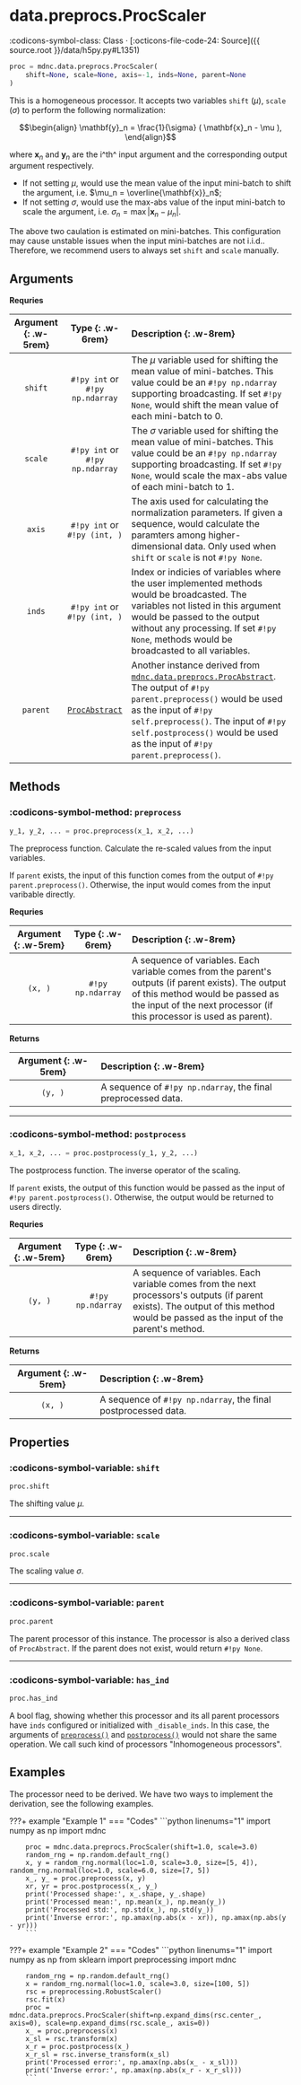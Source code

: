 # data.preprocs.ProcScaler

:codicons-symbol-class: Class · [:octicons-file-code-24: Source]({{ source.root }}/data/h5py.py#L1351)

```python
proc = mdnc.data.preprocs.ProcScaler(
    shift=None, scale=None, axis=-1, inds=None, parent=None
)
```

This is a homogeneous processor. It accepts two variables `shift` ($\mu$), `scale` ($\sigma$) to perform the following normalization:

```math
\begin{align}
    \mathbf{y}_n = \frac{1}{\sigma} ( \mathbf{x}_n - \mu ),
\end{align}
```

where $\mathbf{x}_n$ and $\mathbf{y}_n$ are the i^th^ input argument and the corresponding output argument respectively.

* If not setting $\mu$, would use the mean value of the input mini-batch to shift the argument, i.e. $\mu_n = \overline{\mathbf{x}}_n$;
* If not setting $\sigma$, would use the max-abs value of the input mini-batch to scale the argument, i.e. $\sigma_n = \max |\mathbf{x}_n - \mu_n|$.

The above two caulation is estimated on mini-batches. This configuration may cause unstable issues when the input mini-batches are not i.i.d.. Therefore, we recommend users to always set `shift` and `scale` manually.

## Arguments

**Requries**

| Argument {: .w-5rem} | Type {: .w-6rem} | Description {: .w-8rem} |
| :------: | :-----: | :---------- |
| `shift` | `#!py int` or<br>`#!py np.ndarray` | The $\mu$ variable used for shifting the mean value of mini-batches. This value could be an `#!py np.ndarray` supporting broadcasting. If set `#!py None`, would shift the mean value of each mini-batch to 0. |
| `scale` | `#!py int` or<br>`#!py np.ndarray` | The $\sigma$ variable used for shifting the mean value of mini-batches. This value could be an `#!py np.ndarray` supporting broadcasting. If set `#!py None`, would scale the max-abs value of each mini-batch to 1. |
| `axis` | `#!py int` or<br>`#!py (int, )` | The axis used for calculating the normalization parameters. If given a sequence, would calculate the paramters among higher-dimensional data. Only used when `shift` or `scale` is not `#!py None`. |
| `inds` | `#!py int` or<br>`#!py (int, )` | Index or indicies of variables where the user implemented methods would be broadcasted. The variables not listed in this argument would be passed to the output without any processing. If set `#!py None`, methods would be broadcasted to all variables. |
| `parent` | [`ProcAbstract`](../ProcAbstract) | Another instance derived from [`mdnc.data.preprocs.ProcAbstract`](../ProcAbstract). The output of `#!py parent.preprocess()` would be used as the input of `#!py self.preprocess()`. The input of `#!py self.postprocess()` would be used as the input of `#!py parent.preprocess()`. |

## Methods

### :codicons-symbol-method: `preprocess`

```python
y_1, y_2, ... = proc.preprocess(x_1, x_2, ...)
```

The preprocess function. Calculate the re-scaled values from the input variables.

If `parent` exists, the input of this function comes from the output of `#!py parent.preprocess()`. Otherwise, the input would comes from the input varibable directly.

**Requries**

| Argument {: .w-5rem} | Type {: .w-6rem} | Description {: .w-8rem} |
| :------: | :-----: | :---------- |
| `(x, )` | `#!py np.ndarray` | A sequence of variables. Each variable comes from the parent's outputs (if parent exists). The output of this method would be passed as the input of the next processor (if this processor is used as parent). |

**Returns**

| Argument {: .w-5rem} | Description {: .w-8rem} |
| :------: | :---------- |
| `(y, )` | A sequence of `#!py np.ndarray`, the final preprocessed data. |

-----

### :codicons-symbol-method: `postprocess`

```python
x_1, x_2, ... = proc.postprocess(y_1, y_2, ...)
```

The postprocess function. The inverse operator of the scaling.

If `parent` exists, the output of this function would be passed as the input of `#!py parent.postprocess()`. Otherwise, the output would be returned to users directly.

**Requries**

| Argument {: .w-5rem} | Type {: .w-6rem} | Description {: .w-8rem} |
| :------: | :-----: | :---------- |
| `(y, )` | `#!py np.ndarray` | A sequence of variables. Each variable comes from the next processors's outputs (if parent exists). The output of this method would be passed as the input of the parent's method. |

**Returns**

| Argument {: .w-5rem} | Description {: .w-8rem} |
| :------: | :---------- |
| `(x, )` | A sequence of `#!py np.ndarray`, the final postprocessed data. |

## Properties

### :codicons-symbol-variable: `shift`

```python
proc.shift
```

The shifting value $\mu$.

-----

### :codicons-symbol-variable: `scale`

```python
proc.scale
```

The scaling value $\sigma$.

-----

### :codicons-symbol-variable: `parent`

```python
proc.parent
```

The parent processor of this instance. The processor is also a derived class of `ProcAbstract`. If the parent does not exist, would return `#!py None`.

-----

### :codicons-symbol-variable: `has_ind`

```python
proc.has_ind
```

A bool flag, showing whether this processor and its all parent processors have `inds` configured or initialized with `_disable_inds`. In this case, the arguments of [`preprocess()`](#preprocess) and [`postprocess()`](#postprocess) would not share the same operation. We call such kind of processors "Inhomogeneous processors".

## Examples

The processor need to be derived. We have two ways to implement the derivation, see the following examples.

???+ example "Example 1"
    === "Codes"
        ```python linenums="1"
        import numpy as np
        import mdnc

        proc = mdnc.data.preprocs.ProcScaler(shift=1.0, scale=3.0)
        random_rng = np.random.default_rng()
        x, y = random_rng.normal(loc=1.0, scale=3.0, size=[5, 4]), random_rng.normal(loc=1.0, scale=6.0, size=[7, 5])
        x_, y_ = proc.preprocess(x, y)
        xr, yr = proc.postprocess(x_, y_)
        print('Processed shape:', x_.shape, y_.shape)
        print('Processed mean:', np.mean(x_), np.mean(y_))
        print('Processed std:', np.std(x_), np.std(y_))
        print('Inverse error:', np.amax(np.abs(x - xr)), np.amax(np.abs(y - yr)))
        ```

???+ example "Example 2"
    === "Codes"
        ```python linenums="1"
        import numpy as np
        from sklearn import preprocessing
        import mdnc

        random_rng = np.random.default_rng()
        x = random_rng.normal(loc=1.0, scale=3.0, size=[100, 5])
        rsc = preprocessing.RobustScaler()
        rsc.fit(x)
        proc = mdnc.data.preprocs.ProcScaler(shift=np.expand_dims(rsc.center_, axis=0), scale=np.expand_dims(rsc.scale_, axis=0))
        x_ = proc.preprocess(x)
        x_sl = rsc.transform(x)
        x_r = proc.postprocess(x_)
        x_r_sl = rsc.inverse_transform(x_sl)
        print('Processed error:', np.amax(np.abs(x_ - x_sl)))
        print('Inverse error:', np.amax(np.abs(x_r - x_r_sl)))
        ```
